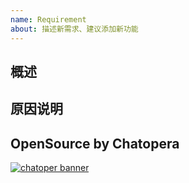 ```yaml
---
name: Requirement
about: 描述新需求、建议添加新功能
---
```


<!-- 产品使用说明书 -->
<!-- https://docs.chatopera.com/ -->

<!-- 快速掌握春松客服功能及二次开发 -->
<!-- 春松客服大讲堂：https://ke.qq.com/course/464050 -->

## 概述

<!-- 提交公司信息说明后优先处理解决！ http://chatopera.mikecrm.com/lVtMuGN -->

<!-- One paragraph explanation of the feature. -->

## 原因说明

## OpenSource by Chatopera

[![chatoper banner][co-banner-image]][co-url]

[co-banner-image]: https://user-images.githubusercontent.com/3538629/42383104-da925942-8168-11e8-8195-868d5fcec170.png
[co-url]: https://www.chatopera.com
